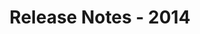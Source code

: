 ﻿---
title: Release Notes - 2014
second_title: Aspose.Words for Java
articleTitle: Release Notes - 2014
linktitle: Release Notes - 2014
description: "Aspose.Words for Java Release Notes - 2014 – learn about the latest updates and fixes."
type: docs
weight: 70
url: /java/release-notes-2014/
---



